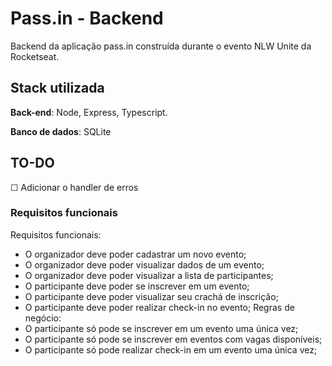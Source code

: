 # Pass.in - Backend

Backend da aplicação pass.in construída durante o evento NLW Unite da Rocketseat.

## Stack utilizada

**Back-end**: Node, Express, Typescript.

**Banco de dados**: SQLite

## TO-DO

&#9744; Adicionar o handler de erros

### Requisitos funcionais

Requisitos funcionais:

- O organizador deve poder cadastrar um novo evento;
- O organizador deve poder visualizar dados de um evento;
- O organizador deve poder visualizar a lista de participantes;
- O participante deve poder se inscrever em um evento;
- O participante deve poder visualizar seu crachá de inscrição;
- O participante deve poder realizar check-in no evento; Regras de negócio:
- O participante só pode se inscrever em um evento uma única vez;
- O participante só pode se inscrever em eventos com vagas disponíveis;
- O participante só pode realizar check-in em um evento uma única vez;
